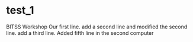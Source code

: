 # test_1
BITSS Workshop
Our first line. 
add a second line and modified the second line. 
add a third line. 
Added fifth line in the second computer
